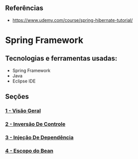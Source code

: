 ## Referências
- https://www.udemy.com/course/spring-hibernate-tutorial/

# Spring Framework
## Tecnologias e ferramentas usadas:
- Spring Framework
- Java
- Eclipse IDE

## Seções
### [1 - Visão Geral](1-visao-geral/README.md)
### [2 - Inversão De Controle](2-inversao-de-controle/README.md)
### [3 - Injeção De Dependência](3-injecao-de-dependencia/README.md)
### [4 - Escopo do Bean](4-escopo-do-bean/README.md)